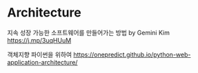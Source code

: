 # Architecture

지속 성장 가능한 소프트웨어를 만들어가는 방법 by Gemini Kim
<https://j.mp/3uqHUuM>

객체지향 파이썬을 위하여
<https://onepredict.github.io/python-web-application-architecture/>
